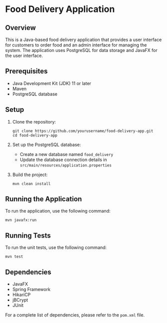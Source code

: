 # Food Delivery Application

## Overview

This is a Java-based food delivery application that provides a user interface for customers to order food and an admin interface for managing the system. The application uses PostgreSQL for data storage and JavaFX for the user interface.


## Prerequisites

- Java Development Kit (JDK) 11 or later
- Maven
- PostgreSQL database

## Setup

1. Clone the repository:
   ```
   git clone https://github.com/yourusername/food-delivery-app.git
   cd food-delivery-app
   ```

2. Set up the PostgreSQL database:
   - Create a new database named `food_delivery`
   - Update the database connection details in `src/main/resources/application.properties`

3. Build the project:
   ```
   mvn clean install
   ```

## Running the Application

To run the application, use the following command:

```
mvn javafx:run
```

## Running Tests

To run the unit tests, use the following command:

```
mvn test
```

## Dependencies

- JavaFX
- Spring Framework
- HikariCP
- jBCrypt
- JUnit

For a complete list of dependencies, please refer to the `pom.xml` file.
